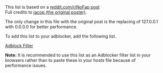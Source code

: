 This list is based on a <a href="https://www.reddit.com/r/NoFap/comments/3l89jz/the_most_complete_list_of_porn_sites_to_block_in/">reddit.com/r/NoFap post</a><br/>
Full credits to <a href="https://www.reddit.com/user/jacop_">jacop (the original poster)</a>.

The only change in this file with the original post is the replacing of 127.0.0.1 with 0.0.0.0 for better performance.

To add this list to your adblocker, add the following list.


<a href="https://subscribe.adblockplus.org/?location=https://raw.githubusercontent.com/myhostsfile/hosts/master/host&title=Adult%20Sites%20Filter">Adblock Filter</a>

<b>Note:</b> It is recommended to use this list as an Adblocker filter list in your browsers rather than to paste these in your hosts file because of performance issues.
